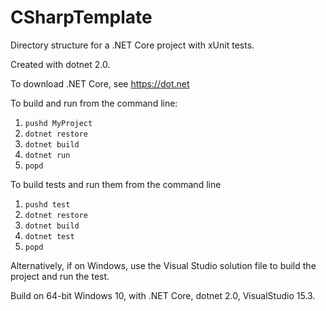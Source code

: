 # CSharpTemplate
Directory structure for a .NET Core project with xUnit tests.

Created with dotnet 2.0.

To download .NET Core, see https://dot.net


To build and run from the command line:

1. ```pushd MyProject```
2. ```dotnet restore```
3. ```dotnet build```
4. ```dotnet run```
5. ```popd```

To build tests and run them from the command line
1. ```pushd test```
2. ```dotnet restore```
3. ```dotnet build```
4. ```dotnet test```
5. ```popd```

Alternatively, if on Windows, use the Visual Studio solution file to build the project and run the test.

Build on 64-bit Windows 10, with .NET Core, dotnet 2.0, VisualStudio 15.3.
